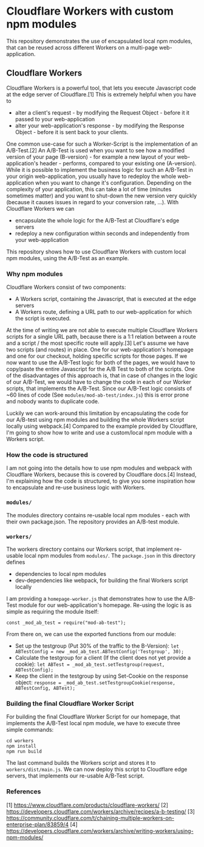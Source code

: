 # Cloudflare Workers with custom npm modules

This repository demonstrates the use of encapsulated local npm modules, that can be reused across different Workers on
a multi-page web-application.

## Cloudflare Workers

Cloudflare Workers is a powerful tool, that lets you execute Javascript code at the edge server of Cloudflare.[1] This is 
extremely helpful when you have to 
- alter a client's request - by modifying the Request Object - before it it passed to your 
web-application
- alter your web-application's response - by modifying the Response Object - before it is sent back to 
your clients.

One common use-case for such a Worker-Script is the implementation of an A/B-Test.[2] An A/B-Test is used when you want to
see how a modified version of your page (B-version) - for example a new layout of your web-application's header - performs, 
compared to your existing one (A-version). While it is possible to implement the business logic for such an A/B-Test in
your origin web-application, you usually have to redeploy the whole web-application when you want to change it's
configuration. Depending on the complexity of your application, this can take a lot of time (minutes sometimes matter) 
and you want to shut-down the new version very quickly (because it causes issues in regard to your conversion rate, ...).
With Cloudflare Workers we can 
- encapsulate the whole logic for the A/B-Test at Cloudflare's edge servers
- redeploy a new configuration within seconds and independently from your web-application

This repository shows how to use Cloudflare Workers with custom local npm modules, using the A/B-Test as an example.

### Why npm modules

Cloudflare Workers consist of two components:
- A Workers script, containing the Javascript, that is executed at the edge servers
- A Workers route, defining a URL path to our web-application for which the script is executed.

At the time of writing we are not able to execute multiple Cloudflare Workers scripts for a single URL path, because
there is a 1:1 relation between a route and a script / the most specific route will apply.[3] Let's assume we have two 
scripts (and routes) in place. One for our web-application's homepage and one for our checkout, holding specific 
scripts for those pages. If we now want to use the A/B-Test logic for both of the pages, we would have to copy/paste 
the entire Javascript for the A/B Test to both of the scripts. One of the disadvantages of this approach is, that in 
case of changes in the logic of our A/B-Test, we would have to change the code in each of our Worker scripts, that 
implements the A/B-Test. Since our A/B-Test logic consists of ~60 lines of code (See `modules/mod-ab-test/index.js`) 
this is error prone and nobody wants to duplicate code.

Luckily we can work-around this limitation by encapsulating the code for our A/B-test using npm modules and building
the whole Workers script locally using webpack.[4] Compared to the example provided by Cloudflare, I'm going to show
how to write and use a custom/local npm module with a Workers script.

### How the code is structured

I am not going into the details how to use npm modules and webpack with Cloudflare Workers, because this is covered by 
Cloudflare docs.[4] Instead, I'm explaining how the code is structured, to give you some inspiration how to encapsulate and
re-use business logic with Workers.

### `modules/`

The modules directory contains re-usable local npm modules - each with their own package.json. The repository provides
an A/B-test module.

### `workers/`

The workers directory contains our Workers script, that implement re-usable local npm modules from `modules/`. The
`package.json` in this directory defines
- dependencies to local npm modules
- dev-dependencies like webpack, for building the final Workers script locally

I am providing a `homepage-worker.js` that demonstrates how to use the A/B-Test module for our web-application's homepage.
Re-using the logic is as simple as requiring the module itself:

`const _mod_ab_test = require("mod-ab-test");`

From there on, we can use the exported functions from our module:
- Set up the testgroup (Put 30% of the traffic to the B-Version): `let ABTestConfig = new _mod_ab_test.ABTestConfig('Testgroup', 30);` 
- Calculate the testgroup for a client (If the client does not yet provide a cookie): `let ABTest = _mod_ab_test.setTestgroup(request, ABTestConfig);`
- Keep the client in the testgroup by using Set-Cookie on the response object: `response = _mod_ab_test.setTestgroupCookie(response, ABTestConfig, ABTest);`

### Building the final Cloudflare Worker Script

For building the final Cloudflare Worker Script for our homepage, that implements the A/B-Test local npm module, we have to
execute three simple commands:

```
cd workers
npm install
npm run build
```

The last command builds the Workers script and stores it to `workers/dist/main.js`. We can now deploy this script to Cloudflare
edge servers, that implements our re-usable A/B-Test script.

### References
[1] https://www.cloudflare.com/products/cloudflare-workers/
[2] https://developers.cloudflare.com/workers/archive/recipes/a-b-testing/
[3] https://community.cloudflare.com/t/chaining-multiple-workers-on-enterprise-plan/83859/4
[4] https://developers.cloudflare.com/workers/archive/writing-workers/using-npm-modules/